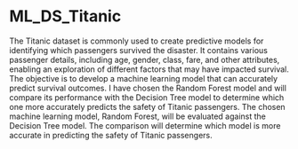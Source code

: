# ML_DS_Titanic
The Titanic dataset is commonly used to create predictive models for identifying which passengers survived the disaster. It contains various passenger details, including age, gender, class, fare, and other attributes, enabling an exploration of different factors that may have impacted survival. The objective is to develop a machine learning model that can accurately predict survival outcomes. I have chosen the Random Forest model and will compare its performance with the Decision Tree model to determine which one more accurately predicts the safety of Titanic passengers.
The chosen machine learning model, Random Forest, will be evaluated against the Decision Tree model. The comparison will determine which model is more accurate in predicting the safety of Titanic passengers.
